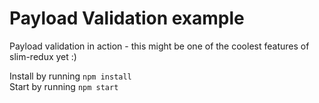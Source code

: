 Payload Validation example
==========================

Payload validation in action - this might be one of the coolest features of slim-redux yet :)

Install by running `npm install`  
Start by running `npm start`
